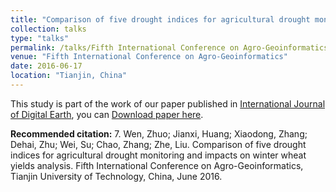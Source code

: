 ```yaml
---
title: "Comparison of five drought indices for agricultural drought monitoring and impacts on winter wheat yields analysis"
collection: talks
type: "talks"
permalink: /talks/Fifth International Conference on Agro-Geoinformatics
venue: "Fifth International Conference on Agro-Geoinformatics"
date: 2016-06-17
location: "Tianjin, China"
---
```


This study is part of the work of our paper published in [International Journal of Digital Earth](https://doi.org/10.1080/17538947.2018.1542040), you can [Download paper here](https://wenzhuo727.github.io/wen/files/IJDE2018.pdf).

**Recommended citation:** 7.	Wen, Zhuo; Jianxi, Huang; Xiaodong, Zhang; Dehai, Zhu; Wei, Su; Chao, Zhang; Zhe, Liu. Comparison of five drought indices for agricultural drought monitoring and impacts on winter wheat yields analysis. Fifth International Conference on Agro-Geoinformatics, Tianjin University of Technology, China, June 2016. 
